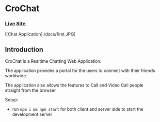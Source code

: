 # CroChat

### [Live Site](https://crochat.netlify.com)

![Chat Application]./docs/first.JPG)

## Introduction
CroChat is a Realtime Chatting Web Application. 

The application provides a portal for the users to connect with their friends worldwide.

The application also allows the features to Call and Video Call people straight from the browser 

Setup:
- run ```npm i && npm start``` for both client and server side to start the development server